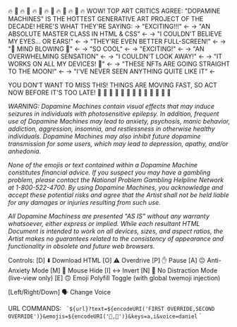 🔥 🤑 🔥 🤑 🔥 🤑 🔥 🤑 🔥 🤑 🔥 🤑 🔥
WOW! TOP ART CRITICS AGREE: "DOPAMINE MACHINES" IS THE HOTTEST GENERATIVE ART PROJECT OF THE DECADE! HERE'S WHAT THEY'RE SAYING:
  → "EXCITING!!!" ←
  → "AN ABSOLUTE MASTER CLASS IN HTML & CSS" ←
  → "I COULDN'T BELIEVE MY EYES... OR EARS!" ←
  → "THEY'RE EVEN BETTER FULL-SCREEN!" ←
  → "🤯 MIND BLOWING 🤯" ←
  → "SO COOL" ←
  → "EXCITING!" ←
  → "AN OVERWHELMING SENSATION" ←
  → "I COULDN'T LOOK AWAY!" ←
  → "IT WORKS ON ALL MY DEVICES! 🤳" ←
  → "THESE NFTs ARE GOING STRAIGHT TO THE MOON!" ←
  → "I'VE NEVER SEEN ANYTHING QUITE LIKE IT" ←

YOU DON'T WANT TO MISS THIS! THINGS ARE MOVING FAST, SO ACT NOW BEFORE IT'S TOO LATE!
🚀 💸 🚀 💸 🚀 💸 🚀 💸 🚀 💸 🚀 💸 🚀


_WARNING: Dopamine Machines contain visual effects that may induce seizures in individuals with photosensitive epilepsy. In addition, frequent use of Dopamine Machines may lead to anxiety, psychosis, manic behavior, addiction, aggression, insomnia, and restlessness in otherwise healthy individuals. Dopamine Machines may also inhibit future dopamine transmission for some users, which may lead to depression, apathy, and/or anhedonia._

_None of the emojis or text contained within a Dopamine Machine constitutes financial advice. If you suspect you may have a gambling problem, please contact the National Problem Gambling Helpline Network at 1-800-522-4700. By using Dopamine Machines, you acknowledge and accept these potential risks and agree that the Artist shall not be held liable for any damages or injuries resulting from such use._

_All Dopamine Machiness are presented "AS IS" without any warranty whatsoever, either express or implied. While each resultant HTML Document is intended to work on all devices, sizes, and aspect ratios, the Artist makes no guarantees related to the consistency of appearance and functionality in obsolete and future web browsers._


Controls:
[D] ⬇️ Download HTML
[O] ⚠️ Overdrive
[P] ✋ Pause
[A] 😐 Anti-Anxiety Mode
[M] 🐁 Mouse Hide
[I] ↔️ Invert
[N] 🙈 No Distraction Mode (live-view only)
[E] 🙃 Emoji Polyfill Toggle (with global twemoji injection)

[Left/Right/Down] 🗣 Change Voice

URL COMMANDS: `` `${url}?text=${encodeURI('FIRST OVERRIDE,SECOND OVERRIDE')}&emojis=${encodeURI('🦞,🐙')}&keys=a,i&voice=daniel`` `